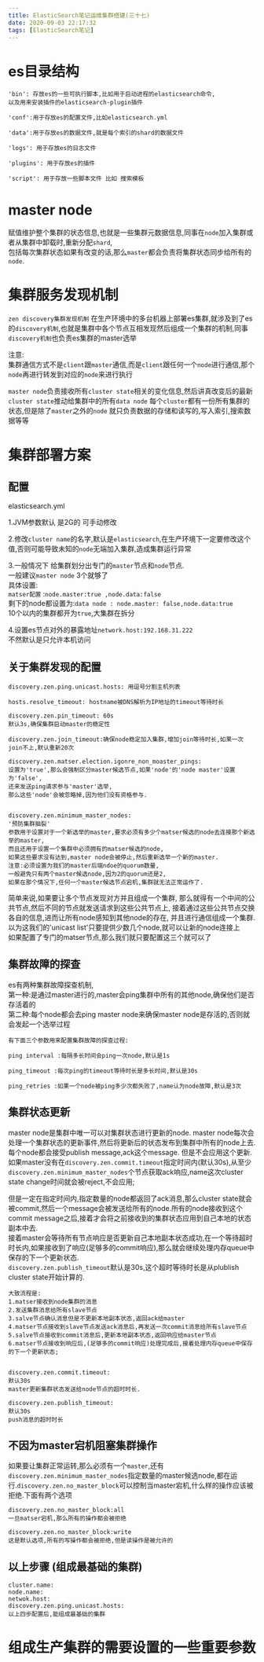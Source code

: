 ```yaml
---
title: ElasticSearch笔记运维集群搭建(三十七)
date: 2020-09-03 22:17:32
tags: [ElasticSearch笔记]
---
```


# es目录结构
```
'bin': 存放es的一些可执行脚本,比如用于启动进程的elasticsearch命令,
以及用来安装插件的elasticsearch-plugin插件

'conf':用于存放es的配置文件,比如elasticsearch.yml

'data':用于存放es的数据文件,就是每个索引的shard的数据文件

'logs': 用于存放es的日志文件

'plugins': 用于存放es的插件

'script': 用于存放一些脚本文件 比如 搜索模板

```

<!--more-->

# master node
赋值维护整个集群的状态信息,也就是一些集群元数据信息,同事在`node`加入集群或者从集群中卸载时,重新分配`shard`,   
包括每次集群状态如果有改变的话,那么`master`都会负责将集群状态同步给所有的`node`.

# 集群服务发现机制
`zen discovery集群发现机制`
在生产环境中的多台机器上部署es集群,就涉及到了es的`discovery机制`,也就是集群中各个节点互相发现然后组成一个集群的机制,同事`discovery机制`也负责es集群的master选举

注意:  
 集群通信方式不是`client`跟`master`通信,而是`client`跟任何一个`node`进行通信,那个`node`再进行转发到对应的`node`来进行执行

 `master node`负责接收所有`cluster state`相关的变化信息,然后讲真改变后的最新`cluster state`推动给集群中的所有`data node`
每个`cluster`都有一份所有集群的状态,但是除了`master`之外的`node` 就只负责数据的存储和读写的,写入索引,搜索数据等等


# 集群部署方案

## 配置
elasticsearch.yml

1.JVM参数默认 是2G的
可手动修改 

2.修改`cluster name`的名字,默认是`elasticsearch`,在生产环境下一定要修改这个值,否则可能导致未知的`node`无端加入集群,造成集群运行异常

3.一般情况下 给集群划分出专门的`master`节点和`node`节点.  
一般建议`master node` 3个就够了  
具体设置:   
`matser配置` :`node.master:true ,node.data:false`  
剩下的node都设置为:`data node : node.master: false,node.data:true`  
10个以内的集群都开为`true`,大集群在拆分

4.设置es节点对外的暴露地址`network.host:192.168.31.222`   
不然默认是只允许本机访问


## 关于集群发现的配置
```
discovery.zen.ping.unicast.hosts: 用逗号分割主机列表

hosts.resolve_timeout: hostname被DNS解析为IP地址的timeout等待时长

discovery.zen.pin_timeout: 60s
默认3s,确保集群启动master的稳定性

discovery.zen.join_timeout:确保node稳定加入集群,增加join等待时长,如果一次join不上,默认重新20次

discovery.zen.matser.election.igonre_non_moaster_pings:
设置为'true',那么会强制区分master候选节点,如果'node'的'node master'设置为'false',
还来发送ping请求参与'master'选举,
那么这些'node'会被忽略掉,因为他们没有资格参与.


discovery.zen.minimum_master_nodes:
'预防集群脑裂'
参数用于设置对于一个新选举的master,要求必须有多少个matser候选的node去连接那个新选举的master,
而且还用于设置一个集群中必须拥有的matser候选的node,
如果这些要求没有达到,master node会被停止,然后重新选举一个新的master.
注意:必须设置为我们的master后端ndoe的quorum数量,
一般避免只有两个master候选node,因为2的quorum还是2,
如果在那个情况下,任何一个master候选节点宕机,集群就无法正常运作了.

```
简单来说,如果要让多个节点发现对方并且组成一个集群,
那么就得有一个中间的公共节点,然后不同的节点就发送请求到这些公共节点上,
接着通过这些公共节点交换各自的信息,进而让所有node感知到其他node的存在, 
并且进行通信组成一个集群.
以为这我们的'unicast list'只要提供少数几个node,就可以让新的node连接上  
如果配置了专门的matser节点,那么我们就只要配置这三个就可以了


## 集群故障的探查  
es有两种集群故障探查机制,  
第一种:是通过master进行的,master会ping集群中所有的其他node,确保他们是否存活着的  
第二种:每个node都会去ping master node来确保master node是存活的,否则就会发起一个选举过程
```
有下面三个参数用来配置集群故障的探查过程:

ping interval :每隔多长时间会ping一次node,默认是1s

ping_timeout :每次ping的timeout等待时长是多长时间,默认是30s

ping_retries :如果一个node被ping多少次都失败了,name认为node故障,默认是3次

```

## 集群状态更新
master node是集群中唯一可以对集群状态进行更新的node.  master node每次会处理一个集群状态的更新事件,然后将更新后的状态发布到集群中所有的node上去.每个node都会接受publish message,ack这个message.  但是不会应用这个更新.  
如果master没有在`discovery.zen.commit.timeout`指定时间内(默认30s),从至少`discovery.zen.minimum_master_nodes`个节点获取ack响应,name这次cluster state change时间就会被reject,不会应用;

但是一定在指定时间内,指定数量的node都返回了ack消息,那么cluster state就会被commit,然后一个message会被发送给所有的node.所有的node接收到这个commit message之后,接着才会将之前接收到的集群状态应用到自己本地的状态副本中去.  
接着master会等待所有节点响应是否更新自己本地副本状态成功,在一个等待超时时长内,如果接收到了响应(足够多的commit响应),那么就会继续处理内存queue中保存的下一个更新状态.  
`discovery.zen.publish_timeout`默认是30s,这个超时等待时长是从plublish cluster state开始计算的.
```
大致流程是:
1.matser接收到node集群的消息
2.发送集群消息给所有slave节点
3.salve节点确认消息但是不更新本地副本状态,返回ack给master
4.matser节点接收到slave节点发送ack消息后,再发送一次commit消息给所有slave节点
5.salve节点接收到commit消息后,更新本地副本状态,返回响应给master节点
6.matser节点接收到响应后,(足够多的commit响应)处理完成后,接着处理内存queue中保存的下一个更新状态;


discovery.zen.commit.timeout:
默认30s
master更新集群状态发送给node节点的超时时长.

discovery.zen.publish_timeout: 
默认30s
push消息的超时时长

```

## 不因为master宕机阻塞集群操作
如果要让集群正常运转,那么必须有一个`master`,还有`discovery.zen.minimum_master_nodes`指定数量的master候选node,都在运行.`discovery.zen.no_master_block`可以控制当master宕机,什么样的操作应该被拒绝.下面有两个选项
```
discovery.zen.no_master_block:all
一旦matser宕机,那么所有的操作都会被拒绝

discovery.zen.no_master_block:write
这是默认选项,所有的写操作都会被拒绝,但是读操作是被允许的

```


## 以上步骤 (组成最基础的集群)
```
cluster.name:
node.name:
netwok.host:
discovery.zen.ping.unicast.hosts:
以上四步配置后,能组成最基础的集群

```

# 组成生产集群的需要设置的一些重要参数